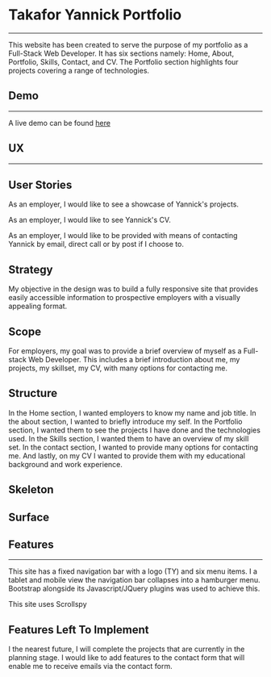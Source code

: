 # Takafor Yannick Portfolio
---

This website has been created to serve the purpose of my portfolio as a Full-Stack Web Developer. It has six sections namely: Home, About, Portfolio, Skills, Contact, and CV. The Portfolio section highlights four projects covering a range of technologies.

## Demo
---

A live demo can be found [here](https://takaforyannick30.github.io/Portfolio/)

## UX
---

## User Stories

As an employer, I would like to see a showcase of Yannick's projects.

As an employer, I would like to see Yannick's CV.

As an employer, I would like to be provided with means of contacting Yannick by email, direct call or by post if I choose to. 

## Strategy

My objective in the design was to build a fully responsive site that provides easily accessible information to prospective employers with a visually appealing format.

## Scope

For employers, my goal was to provide a brief overview of myself as a Full-stack Web Developer. This includes a brief introduction about me, my projects, my skillset, my CV, with many options for contacting me.

## Structure

In the Home section, I wanted employers to know my name and job title. In the about section, I wanted to briefly introduce my self. In the Portfolio section, I wanted them to see the projects I have done and the technologies used. In the Skills section, I wanted them to have an overview of my skill set. In the contact section, I wanted to provide many options for contacting me. And lastly, on my CV I wanted to provide them with my educational background and work experience.

## Skeleton

## Surface

## Features
---

This site has a fixed navigation bar with a logo (TY) and six menu items. I a tablet and mobile view the navigation bar collapses into a hamburger menu. Bootstrap alongside its Javascript/JQuery plugins was used to achieve this.

This site uses Scrollspy

## Features Left To Implement

I the nearest future, I will complete the projects that are currently in the planning stage. I would like to add features to the contact form that will enable me to receive emails via the contact form.

